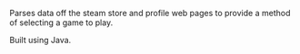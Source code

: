Parses data off the steam store and profile web pages to provide a method of selecting a game to play.

Built using Java.
